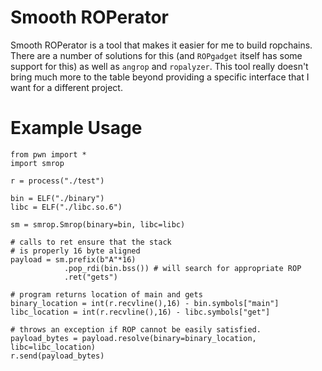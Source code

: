 # Smooth ROPerator
Smooth ROPerator is a tool that makes it easier for
me to build ropchains. There are a number of solutions
for this (and `ROPgadget` itself has some support for this)
as well as `angrop` and `ropalyzer`. This tool really
doesn't bring much more to the table beyond providing
a specific interface that I want for a different project.

# Example Usage
```
from pwn import *
import smrop

r = process("./test")

bin = ELF("./binary")
libc = ELF("./libc.so.6")

sm = smrop.Smrop(binary=bin, libc=libc)

# calls to ret ensure that the stack
# is properly 16 byte aligned
payload = sm.prefix(b"A"*16)
            .pop_rdi(bin.bss()) # will search for appropriate ROP
            .ret("gets")

# program returns location of main and gets
binary_location = int(r.recvline(),16) - bin.symbols["main"]
libc_location = int(r.recvline(),16) - libc.symbols["get"]

# throws an exception if ROP cannot be easily satisfied.
payload_bytes = payload.resolve(binary=binary_location, libc=libc_location)
r.send(payload_bytes)
```
